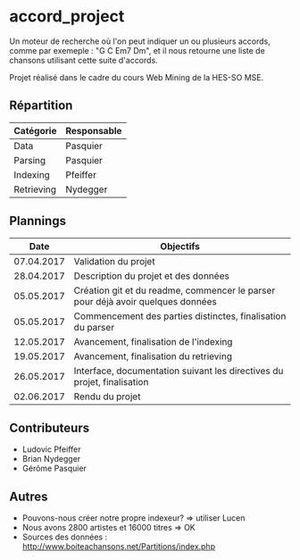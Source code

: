 # accord_project

Un moteur de recherche où l'on peut indiquer un ou plusieurs accords, comme par exemeple : "G C Em7 Dm", et il nous retourne une liste de chansons utilisant cette suite d'accords.

Projet réalisé dans le cadre du cours Web Mining de la HES-SO MSE.

## Répartition

| Catégorie  | Responsable |
| ------------- | ------------- |
| Data  | Pasquier  |
| Parsing  | Pasquier  |
| Indexing  | Pfeiffer  |
| Retrieving  | Nydegger  |

## Plannings

| Date  | Objectifs |
| ------------- | ------------- |
| 07.04.2017 | Validation du projet  |
| 28.04.2017 | Description du projet et des données  |
| 05.05.2017 | Création git et du readme, commencer le parser pour déjà avoir quelques données |
| 05.05.2017 | Commencement des parties distinctes, finalisation du parser |
| 12.05.2017 | Avancement, finalisation de l'indexing |
| 19.05.2017 | Avancement, finalisation du retrieving |
| 26.05.2017 | Interface, documentation suivant les directives du projet, finalisation |
| 02.06.2017 | Rendu du projet |

## Contributeurs

  * Ludovic Pfeiffer
  * Brian Nydegger
  * Gérôme Pasquier


## Autres

 * Pouvons-nous créer notre propre indexeur? => utiliser Lucen
 * Nous avons 2800 artistes et 16000 titres => OK
 * Sources des données : http://www.boiteachansons.net/Partitions/index.php
